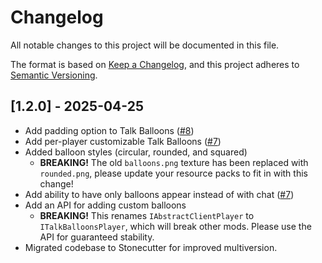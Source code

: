 # Changelog

All notable changes to this project will be documented in this file.

The format is based on [Keep a Changelog](https://keepachangelog.com/en/1.0.0/),
and this project adheres to [Semantic Versioning](https://semver.org/spec/v2.0.0.html).

## [1.2.0] - 2025-04-25
- Add padding option to Talk Balloons ([#8](https://github.com/CERBON-MODS/Talk-Balloons/issues/8))
- Add per-player customizable Talk Balloons ([#7](https://github.com/CERBON-MODS/Talk-Balloons/issues/7))
- Added balloon styles (circular, rounded, and squared)
  - **BREAKING!** The old `balloons.png` texture has been replaced with `rounded.png`, please update your resource packs
    to fit in with this change! 
- Add ability to have only balloons appear instead of with chat ([#7](https://github.com/CERBON-MODS/Talk-Balloons/issues/7))
- Add an API for adding custom balloons
  - **BREAKING!** This renames `IAbstractClientPlayer` to `ITalkBalloonsPlayer`, which will break other mods.
    Please use the API for guaranteed stability.
- Migrated codebase to Stonecutter for improved multiversion.